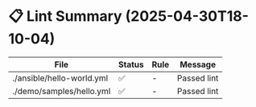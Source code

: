 # 📋 Lint Summary (2025-04-30T18-10-04)

| File | Status | Rule | Message |
|------|--------|------|---------|
| ./ansible/hello-world.yml | ✅ | - | Passed lint |
| ./demo/samples/hello.yml | ✅ | - | Passed lint |
